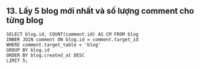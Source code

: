 ## 13.	Lấy 5 blog mới nhất và số lượng comment cho từng blog
```
SELECT blog.id, COUNT(comment.id) AS CM FROM blog
INNER JOIN comment ON blog.id = comment.target_id
WHERE comment.target_table = 'blog' 
GROUP BY blog.id 
ORDER BY blog.created_at DESC 
LIMIT 5;
```